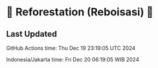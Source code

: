 
# 🌳 Reforestation (Reboisasi) 🌲

## Last Updated

GitHub Actions time: Thu Dec 19 23:19:05 UTC 2024

Indonesia/Jakarta time: Fri Dec 20 06:19:05 WIB 2024
